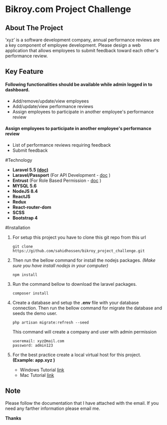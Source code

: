 # Bikroy.com Project Challenge 
## About The Project

‘xyz’ is a software development company, annual performance reviews are a key
component of employee development. Please design a web application that allows
employees to submit feedback toward each other&#39;s performance review.

## Key Feature

#### Following functionalities should be available while admin logged in to dashboard.
-  Add/remove/update/view employees
-  Add/update/view performance reviews
-  Assign employees to participate in another employee's performance review

#### Assign employees to participate in another employee's performance review
- 	List of performance reviews requiring feedback
- 	Submit feedback

#Technology 

- **Laravel 5.5 [(doc)](https://laravel.com/docs/5.5)**
- **Laravel/Passport** (For API Development - [doc](https://laravel.com/docs/5.5/passwords) )
- **Entrust** (For Role Based Permission - [doc](https://github.com/Zizaco/entrust) )
- **MYSQL 5.6**
- **NodeJS 8.4**
- **ReactJS**
- **Redux**
- **React-router-dom**
- **SCSS**
- **Bootstrap 4**


#Installation

1. For setup this project you have to clone this git repo from this url 
    ```
    git clone https://github.com/sahidhossen/bikroy_project_challenge.git
    ```
2. Then run the bellow command for install the nodejs packages. *(Make sure you have install nodejs in your computer)*
     ```
     npm install
    ```
3. Run the command bellow to download the laravel packages. 
    ```
    composer install
    ```
4. Create a database and setup the **.env** file with your database connection. Then run the bellow command for migrate the database and seeds the demo user.
    ```
    php artisan migrate:refresh --seed
    ```
    This command will create a company and user with admin permission
    ```
    useremail: xyz@mail.com
    password: admin123
    ```
    
5. For the best practice create a local virtual host for this project. **(Example: app.xyz )**   
    - Windows Tutorial [link](http://foundationphp.com/tutorials/apache_vhosts.php)
    - Mac Tutorial [link](https://coolestguidesontheplanet.com/set-virtual-hosts-apache-mac-osx-10-9-mavericks-osx-10-8-mountain-lion/)
    
## Note

Please follow the documentation that I have attached with the email. If you need any farther information please email me. 

**Thanks**
    
